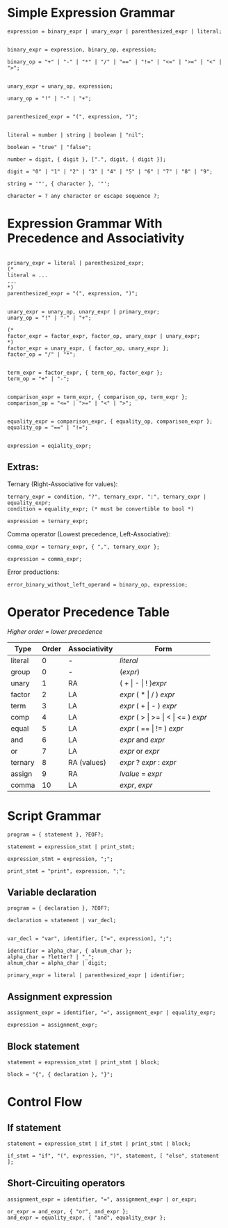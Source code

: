 # Simple Expression Grammar

```EBNF
expression = binary_expr | unary_expr | parenthesized_expr | literal;


binary_expr = expression, binary_op, expression;

binary_op = "+" | "-" | "*" | "/" | "==" | "!=" | "<=" | ">=" | "<" | ">";


unary_expr = unary_op, expression;

unary_op = "!" | "-" | "+";


parenthesized_expr = "(", expression, ")";


literal = number | string | boolean | "nil";

boolean = "true" | "false";

number = digit, { digit }, [".", digit, { digit }];

digit = "0" | "1" | "2" | "3" | "4" | "5" | "6" | "7" | "8" | "9";

string = '"', { character }, '"';

character = ? any character or escape sequence ?;

```

# Expression Grammar With Precedence and Associativity

```EBNF

primary_expr = literal | parenthesized_expr;
(*
literal = ...
...
*)
parenthesized_expr = "(", expression, ")";


unary_expr = unary_op, unary_expr | primary_expr;
unary_op = "!" | "-" | "+";

(*
factor_expr = factor_expr, factor_op, unary_expr | unary_expr;
*)
factor_expr = unary_expr, { factor_op, unary_expr };
factor_op = "/" | "*";


term_expr = factor_expr, { term_op, factor_expr };
term_op = "+" | "-";


comparison_expr = term_expr, { comparison_op, term_expr };
comparison_op = "<=" | ">=" | "<" | ">";


equality_expr = comparison_expr, { equality_op, comparison_expr };
equality_op = "==" | "!=";


expression = eqiality_expr;
```

## Extras:

Ternary (Right-Associative for values):
```EBNF
ternary_expr = condition, "?", ternary_expr, ":", ternary_expr | equality_expr;
condition = equality_expr; (* must be convertible to bool *)

expression = ternary_expr;
```

Comma operator (Lowest precedence, Left-Associative):
```EBNF
comma_expr = ternary_expr, { ",", ternary_expr };

expression = comma_expr;
```


Error productions:
```EBNF
error_binary_without_left_operand = binary_op, expression;
```


# Operator Precedence Table

*Higher order = lower precedence*

|Type|Order|Associativity|Form|
|---|---|---|---|
|literal|0|-|*literal*|
|group|0|-|(*expr*)|
|unary|1|RA|( + \| - \| ! )*expr*|
|factor|2|LA|*expr* ( \* \| / ) *expr*|
|term|3|LA|*expr* ( + \| - ) *expr*|
|comp|4|LA|*expr* ( > \| >= \| < \| <= ) *expr*|
|equal|5|LA| *expr* ( == \| != ) *expr*|
|and|6|LA|*expr* and *expr*|
|or|7|LA|*expr* or *expr*|
|ternary|8|RA (values)| *expr* ? *expr* : *expr*|
|assign|9|RA| *lvalue* = *expr*|
|comma|10|LA| *expr*, *expr*|



# Script Grammar

```EBNF
program = { statement }, ?EOF?;

statememt = expression_stmt | print_stmt;

expression_stmt = expression, ";";

print_stmt = "print", expression, ";";

```

## Variable declaration

```EBNF
program = { declaration }, ?EOF?;

declaration = statement | var_decl;


var_decl = "var", identifier, ["=", expression], ";";

identifier = alpha_char, { alnum_char };
alpha_char = ?letter? | "_";
alnum_char = alpha_char | digit;

primary_expr = literal | parenthesized_expr | identifier;

```


## Assignment expression

```EBNF
assignment_expr = identifier, "=", assignment_expr | equality_expr;

expression = assignment_expr;
```

## Block statement

```ENBF
statement = expression_stmt | print_stmt | block;

block = "{", { declaration }, "}";
```



# Control Flow

## If statement

```EBNF
statement = expression_stmt | if_stmt | print_stmt | block;

if_stmt = "if", "(", expression, ")", statement, [ "else", statement ];
```


## Short-Circuiting operators

```EBNF
assignment_expr = identifier, "=", assignment_expr | or_expr;

or_expr = and_expr, { "or", and_expr };
and_expr = equality_expr, { "and", equality_expr };
```
